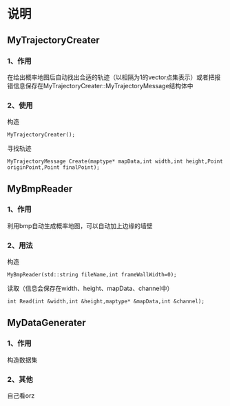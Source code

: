 # 说明

## MyTrajectoryCreater

### 1、作用

在给出概率地图后自动找出合适的轨迹（以相隔为1的vector点集表示）或者把报错信息保存在MyTrajectoryCreater::MyTrajectoryMessage结构体中

### 2、使用

构造
```
MyTrajectoryCreater();
```
寻找轨迹
```
MyTrajectoryMessage Create(maptype* mapData,int width,int height,Point originPoint,Point finalPoint);
```

## MyBmpReader

### 1、作用

利用bmp自动生成概率地图，可以自动加上边缘的墙壁

### 2、用法
构造
```
MyBmpReader(std::string fileName,int frameWallWidth=0);
```
读取（信息会保存在width、height、mapData、channel中）
```
int Read(int &width,int &height,maptype* &mapData,int &channel);
```

## MyDataGenerater

### 1、作用

构造数据集

### 2、其他
 
 自己看orz
